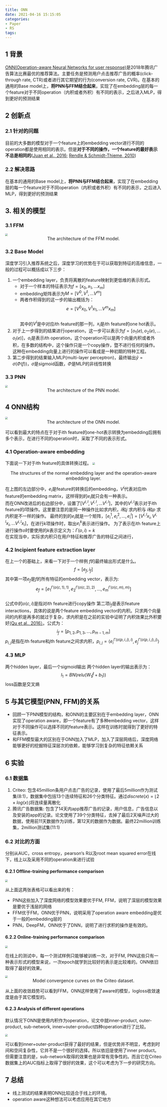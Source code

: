 ```yaml
---
title: ONN
date: 2021-04-16 15:15:05
categories:
- Paper
- RS
tags:
---
```


## 1 背景

[ONN(Operation-aware Neural Networks for user response)](https://www.sciencedirect.com/science/article/pii/S0893608019302850?via%3Dihub)是2018年腾讯广告算法比赛最优的推荐算法。主要任务是预测用户点击推荐广告的概率(click-through rate, CTR)或者进行其它期望的行为(conversion rate, CVR)。在基本的通用的Base model上，**将PNN与FFM结合起来**，实现了在embedding层的每一个feature对于不同operation（内积或者外积）有不同的表示，之后进入MLP，得到更好的预测结果

<!--more-->

## 2 创新点

### 2.1 针对的问题

目前的大多数的模型对于一个feature上的embedding vector进行不同的operation都是使用相同的表示。但是**对于不同的操作，一个feature的最好表示不总是相同的**([Juan et al., 2016](https://dl.acm.org/citation.cfm?doid=2959100.2959134); [Rendle & Schmidt-Thieme, 2010](https://dl.acm.org/citation.cfm?doid=1718487.1718498))

### 2.2 解决思路

在基本的通用的Base model上，**将PNN与FFM结合起来**，实现了在embedding层的每一个feature对于不同operation（内积或者外积）有不同的表示，之后进入MLP，得到更好的预测结果

## 3. 相关的模型

### 3.1 FFM  

<img src="https://lxy-blog-pics.oss-cn-beijing.aliyuncs.com/asssets/884D03E3-A229-4894-AF6A-177AAE3FE851.jpg" style="zoom:50%;" />    

<center>The architecture of the FFM model.</center>  

### 3.2 Base Model

深度学习引入推荐系统之后，深度学习的优势在于可以获取到特征的高维信息，一般的过程可以概括成以下三步：

1. 一个embedding layer，负责将离散的feature映射到更低维的表示形式。  
   - 对于一个样本的特征表示为$f=[x_0, x_1, \ldots x_m]$
   - embedding矩阵表示为$M = [V^0, V^1, \ldots V^m]$
   - 两者作积得到的这一步的输出概括为：
     $$ e = [V^0x_0, V^1x_1, \ldots V^mx_m] $$  
     其中的$V^i$是中对应$i$th feature的那一列，$x_i$是$i$th feature的one hot表示。
2. 对于上一步得到的结果进行operation，这一步可以表示为$f = [o_1(e), o_2(e), \ldots o_l(e)]$，$o_i$是表示$i$th operation，这个operation可以是两个向量内积或者外积，在多数的结构中，这个操作只是一个copy操作，暨不进行任何的操作。这种在embedding向量上进行的操作可以看成是一种初期的特种工程。
3. 第二步得到的结果输入MLP(multi-layer perceptron)，最终输出$\hat{y} = \sigma(\Phi(f))$，$\sigma$是sigmoid函数，$\Phi$是MLP的非线性转换  

### 3.3 PNN

<img src="https://lxy-blog-pics.oss-cn-beijing.aliyuncs.com/asssets/8B9A5379-797C-4D1B-AF09-4C4F7D6DFE55.jpg" style="zoom:50%;" />

<center>The architecture of the PNN model.</center>  

## 4 ONN结构  

<img src="https://lxy-blog-pics.oss-cn-beijing.aliyuncs.com/asssets/389A9CB8-2500-4FBE-8FC8-5571A91C8D22.jpg" style="zoom:50%;" />

<center>The architecture of the ONN model.</center>  

可以看到最大的特点在于对于$i$th feature的one-hot表示转换为embedding后拥有多个表示，在进行不同的operation时，采取了不同的表示形式。

### 4.1 Operation-aware embedding

下面说一下对于$i$th feature的具体转换过程。
<img src="https://lxy-blog-pics.oss-cn-beijing.aliyuncs.com/asssets/31572F4F-DF1E-4FEE-A231-B17B92F090C3.jpg" style="zoom:50%;" />

<center>The structures of the normal embedding layer and the operation-aware embedding layer.</center>  

在上图的左边部分中，$e_i$是feature的转换后的embedding，$V^i$代表对应$i$th feature的embedding matrix，这样得到的$e_i$就只会有一种表示。  
而在ONN改进后的右边部分中，设置了$[V^{i,l}, V^{i,l}, \ldots   V^{i,l}]$，其中的$V^{i,l}$表示对于$i$th feature的$l$项操作。这里要注意的是同一种操作比如求内积，$i$和$j$ 求内积与 $i$和$p$ 求内积是不一样的操作。
最终的到的$e_i$就是一个矩阵，$[e^1_i, e^2_i, \dots, e^l_i]=[V^{i,l}x_i, V^{i,l}x_i, \ldots V^{i,l}x_i]$，在进行$k$项操作时，取出$e^k_i$表示进行操作。
为了表示在$i$th feature上进行操作$o$时要使用的$k$表示定义为：$\Gamma(o, i)=k$  
在实现当中，实际求内积只在用户特征和推荐广告的特征之间进行，

### 4.2 Incipient feature extraction layer

在上一个的基础上，来看一下对于一个样例 $f$的最终输出形式是什么。
$$ f = [e_f, i_f] $$
其中第一项$e_f$是$f$的所有特征的embedding vector，表示为:
$$ e_f=[e_1^{\Gamma(o(c, 1), 1)}, e_2^{\Gamma(o(c, 2), 2)}, \dots, e_m^{\Gamma(o(c, m), m)}] $$  
公式中的$o(c, i)$是指对$i$th feature进行copy操作
第二项$i_f$是表示feature interactions，具体的说是两个feature embedding vector的内积。只求两个向量间的内积是再多的就过于复杂，求内积是在之前的实验中证明了内积效果比外积要好[(Qu et al., 2016）](https://ieeexplore.ieee.org/document/7837964)。公式为：
$$ i_f=[p_{1, 2}, p_{1, 3}, \dots, p_{m-1, m}] $$
$p_{i, j}$是指在$i$th feature和$j$th feature之间求内积，$p_{i, j}=\big \langle e_i^{\Gamma(o(p, i, j), i)}, e_j^{\Gamma(o(p, i, j), j)} \big \rangle$

### 4.3 MLP

两个hidden layer，最后一个sigmoid输出
两个hidden layer的输出表示为：
$$ l_1=BN(relu(W_1\hat{f}+b_1)) $$
loss函数是交叉熵

## 5 与其它模型(PNN, FFM)的关系

- 回顾一下PNN模型的结构，和ONN的主要区别在于embedding layer，ONN实现了operation aware，即一个feature有了多种embedding vector，这样对于不同操作可以选择不同的feature表示。这样在训练时就得到了更好的特征表示。
- 和FFM模型最大的区别在于ONN加入了MLP，加入了深层网络后，深度网络能够更好的挖掘特征深层次的依赖，能够学习到复杂的特征依赖关系  

## 6 实验

### 6.1 数据集

1. Criteo: 包含45million条用户点击广告的记录，使用了最后5million作为测试集(8:1)，数据集中包括13个连续特征和26个分类特征。通过$discrete(x)=\lfloor 2 \times log(x) \rfloor$将连续量离散化
2. 腾讯广告数据集: 包含了14天内app推荐广告的记录，用户信息，广告信息以及安装的app的记录。论文使用了39个分类特征，去掉了最后2天噪声过大的数据，使用前11天数据作为训练，第12天的数据作为数据。最终22million训练集，2million测试集(11:1)  

### 6.2 对比的方面

分别从AUC，cross entropy，pearson‘s R以及root mean squared error在线下，线上以及采用不同的operation来进行试验

#### 6.2.1 Offline-training performance comparison 

<img src="https://lxy-blog-pics.oss-cn-beijing.aliyuncs.com/asssets/AF76B24C-D512-4773-9889-07101C1075D9.png" style="zoom:50%;" />  

从上面这两张表格可以看出来的有：

- PNN这些加入了深度网络的模型效果要优于FM, FFM，说明了深层的模型效果是要优于浅层的网络
- FFM优于FM，ONN优于PNN，说明采用了operation aware embedding是优于一般的embedding层的
- PNN，DeepFM，ONN优于了DNN，说明了进行求积的操作是有效的。

#### 6.2.2 Online-training performance comparison

<img src="https://lxy-blog-pics.oss-cn-beijing.aliyuncs.com/asssets/75087804-9474-4E93-AA7E-755B4C585275.png" style="zoom:50%;" />

在线上的测试中，每一个测试样例只能够被训练一次，对于FM, PNN这些只有一种表示形式的模型来说，一次epoch就学到比较好的表示是比较难的。ONN依旧取得了最好的效果。

<img src="https://lxy-blog-pics.oss-cn-beijing.aliyuncs.com/asssets/81E8040F-874A-4D9C-89D8-A7D87F654C5B.jpg" style="zoom:50%;" />

<center>Model convergence curves on the Criteo dataset.</center>

从上面的收敛趋势可以看到FFM，ONN这样使用了aware的模型，logloss收敛速度是由于其它模型的。  

#### 6.2.3 Analysis of different operations

默认情况下ONN是使用内积作为operation，论文中就inner-product, outer-product, sub-network, inner+outer-product四种operation进行了比较。

<img src="https://lxy-blog-pics.oss-cn-beijing.aliyuncs.com/asssets/2E4E4961-55CF-49DE-9AD3-B67660A93A59.png" style="zoom:50%;" />

可以看到inner+outer-product获得了最好的结果，但是优势并不明显，考虑到时间和空间复杂性，它并不是一个很好的选择。所以依旧是使用了inner product。
但需要注意的是，sub-network取得的效果也是非常有竞争性的。而且它在Criteo数据集上的AUC指标上取得了很好的效果，这个可以考虑为下一步的研究方向。

## 7 总结

- 线上测试的结果表明ONN比较适合于线上的环境。
- operation aware这种想法可以考虑应用在其它地方



